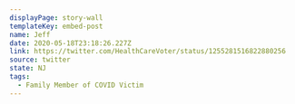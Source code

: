 ```yaml
---
displayPage: story-wall
templateKey: embed-post
name: Jeff
date: 2020-05-18T23:18:26.227Z
link: https://twitter.com/HealthCareVoter/status/1255281516822880256
source: twitter
state: NJ
tags:
  - Family Member of COVID Victim
---
```

